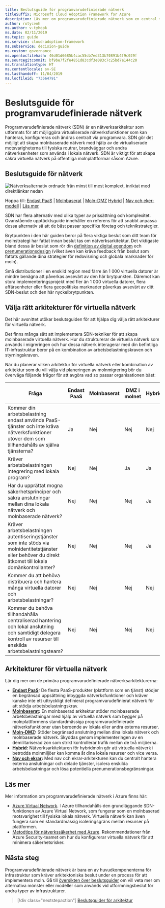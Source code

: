```yaml
---
title: Beslutsguide för programvarudefinierade nätverk
titleSuffix: Microsoft Cloud Adoption Framework for Azure
description: Läs mer om programvarudefinierade nätverk som en central tjänst i Azure-migreringar.
author: rotycenh
ms.author: v-tyhopk
ms.date: 02/11/2019
ms.topic: guide
ms.service: cloud-adoption-framework
ms.subservice: decision-guide
ms.custom: governance
ms.openlocfilehash: 46d01d6685b4cac55db7ed313b70891b4f9c029f
ms.sourcegitcommit: bf9be7f2fe4851d83cdf3e083c7c25bd7e144c20
ms.translationtype: HT
ms.contentlocale: sv-SE
ms.lasthandoff: 11/04/2019
ms.locfileid: "73564791"
---
```

# <a name="software-defined-networking-decision-guide"></a>Beslutsguide för programvarudefinierade nätverk

Programvarudefinierade nätverk (SDN) är en nätverksarkitektur som utformats för att möjliggöra virtualiserade nätverksfunktioner som kan hanteras, konfigureras och ändras centralt via programvara. SDN gör det möjligt att skapa molnbaserade nätverk med hjälp av de virtualiserade motsvarigheterna till fysiska routrar, brandväggar och andra nätverksenheter som används i lokala nätverk. SDN är viktigt för att skapa säkra virtuella nätverk på offentliga molnplattformar såsom Azure.

## <a name="networking-decision-guide"></a>Beslutsguide för nätverk

![Nätverksalternativ ordnade från minst till mest komplext, inriktat med direktlänkar nedan](../../_images/decision-guides/decision-guide-software-defined-network.png)

Hoppa till: [Endast PaaS](./paas-only.md) | [Molnbaserat](./cloud-native.md) | [Moln-DMZ](./cloud-dmz.md) [Hybrid](./hybrid.md) | [Nav och eker-modell](./hub-spoke.md) | [Läs mer](#learn-more)

SDN har flera alternativ med olika typer av prissättning och komplexitet. Ovanstående upptäcktsguide innehåller en referens för att snabbt anpassa dessa alternativ så att de bäst passar specifika företag och teknikstrategier.

Brytpunkten i den här guiden beror på flera viktiga beslut som ditt team för molnstrategi har fattat innan beslut tas om nätverksarkitektur. Det viktigaste bland dessa är beslut som rör din [definition av digital egendom](../../digital-estate/index.md) och [prenumerationsdesign](../subscriptions/index.md) (vilket även kan kräva feedback från beslut som fattats gällande dina strategier för redovisning och globala marknader för moln).

Små distributioner i en enskild region med färre än 1 000 virtuella datorer är mindre benägna att påverkas avsevärt av den här brytpunkten. Däremot kan stora implementeringsprojekt med fler än 1 000 virtuella datorer, flera affärsenheter eller flera geopolitiska marknader påverkas avsevärt av ditt SDN-beslut och den här nyckelbrytpunkten.

## <a name="choose-the-right-virtual-networking-architectures"></a>Välja rätt arkitekturer för virtuella nätverk

Det här avsnittet utökar beslutsguiden för att hjälpa dig välja rätt arkitekturer för virtuella nätverk.

Det finns många sätt att implementera SDN-tekniker för att skapa molnbaserade virtuella nätverk. Hur du strukturerar de virtuella nätverk som används i migreringen och hur dessa nätverk interagerar med din befintliga IT-infrastruktur beror på en kombination av arbetsbelastningskraven och styrningskraven.

När du planerar vilken arkitektur för virtuella nätverk eller kombination av arkitektur som du vill välja vid planeringen av molnmigrering bör du överväga följande frågor för att avgöra vad so passar organisationen bäst:

| Fråga | Endast PaaS | Molnbaserat | DMZ i molnet | Hybrid | Nav och ekrar |
|-----|-----|-----|-----|-----|-----|
| Kommer din arbetsbelastning endast använda PaaS-tjänster och inte kräva nätverksfunktioner utöver dem som tillhandahålls av själva tjänsterna? | Ja | Nej | Nej | Nej | Nej |
| Kräver arbetsbelastningen integrering med lokala program? | Nej | Nej | Ja | Ja | Ja |
| Har du upprättat mogna säkerhetsprinciper och säkra anslutningar mellan dina lokala nätverk och molnbaserade nätverk? | Nej | Nej | Nej | Ja | Ja |
| Kräver arbetsbelastningen autentiseringstjänster som inte stöds via molnidentitetstjänster eller behöver du direkt åtkomst till lokala domänkontrollanter? | Nej | Nej | Nej | Ja | Ja |
| Kommer du att behöva distribuera och hantera många virtuella datorer och arbetsbelastningar? | Nej | Nej | Nej | Nej | Ja |
| Kommer du behöva tillhandahålla centraliserad hantering och lokal anslutning och samtidigt delegera kontroll av resurser till enskilda arbetsbelastningsteam? | Nej | Nej | Nej | Nej | Ja |

## <a name="virtual-networking-architectures"></a>Arkitekturer för virtuella nätverk

Lär dig mer om de primära programvarudefinierade nätverksarkitekturerna:

- **[Endast PaaS](./paas-only.md):** De flesta PaaS-produkter (plattform som en tjänst) stödjer en begränsad uppsättning inbyggda nätverksfunktioner och kräver kanske inte ett uttryckligt definierat programvarudefinierat nätverk för att stödja arbetsbelastningskrav.
- **[Molnbaserat](./cloud-native.md):** En molnbaserad arkitektur stöder molnbaserade arbetsbelastningar med hjälp av virtuella nätverk som bygger på molnplattformens standardmässiga programvarudefinierade nätverksfunktioner utan beroende av lokala eller andra externa resurser.
- **[Moln-DMZ](./cloud-dmz.md):** Stöder begränsad anslutning mellan dina lokala nätverk och molnbaserade nätverk. Skyddas genom implementeringen av en demilitariserad zon som strikt kontrollerar trafik mellan de två miljöerna.
- **[Hybrid](./hybrid.md):** Nätverksarkitekturen för hybridmoln gör att virtuella nätverk i betrodda molnmiljöer kan komma åt dina lokala resurser och vice versa.
- **[Nav och ekrar](./hub-spoke.md):** Med nav och ekrar-arkitekturen kan du centralt hantera externa anslutningar och delade tjänster, isolera enskilda arbetsbelastningar och lösa potentiella prenumerationsbegränsningar.

## <a name="learn-more"></a>Läs mer

Mer information om programvarudefinierade nätverk i Azure finns här:

- [Azure Virtual Network](https://docs.microsoft.com/azure/virtual-network/virtual-networks-overview). I Azure tillhandahålls den grundläggande SDN-funktionen av Azure Virtual Network, som fungerar som en molnbaserad motsvarighet till fysiska lokala nätverk. Virtuella nätverk kan även fungera som en standardmässig isoleringsgräns mellan resurser på plattformen.
- [Metodtips för nätverkssäkerhet med Azure](https://docs.microsoft.com/azure/security/azure-security-network-security-best-practices). Rekommendationer från Azure Security-teamet om hur du konfigurerar virtuella nätverk för att minimera säkerhetsrisker.

## <a name="next-steps"></a>Nästa steg

Programvarudefinierade nätverk är bara en av huvudkomponenterna för infrastruktur som kräver arkitektoniska beslut under en process för att implementera moln. Gå till [översikten över beslutsguider](../index.md) om vill veta mer om alternativa mönster eller modeller som används vid utformningsbeslut för andra typer av infrastrukturer.

> [!div class="nextstepaction"]
> [Beslutsguider för arkitektur](../index.md)
